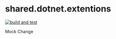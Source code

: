 # shared.dotnet.extentions

[![build and test](https://github.com/Open-Wardrobe/shared.dotnet.extentions-v2/actions/workflows/build-and-test.yml/badge.svg?branch=main)](https://github.com/Open-Wardrobe/shared.dotnet.extentions-v2/actions/workflows/build-and-test.yml)

Mock Change